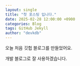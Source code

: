 ```yaml
---
layout: single
title: "첫 포스팅 입니다."
date: 2025-02-28 12:00:00 +0900
categories: Blog
tags: GitHub Jekyll
author: "devkdb"
---
```

오늘 처음 깃헙 블로그를 만들었어요.

개발 블로그로 잘 사용하겠습니다.
